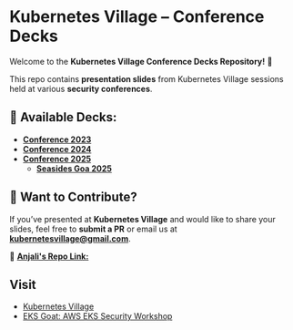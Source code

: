 
# **Kubernetes Village – Conference Decks**  

Welcome to the **Kubernetes Village Conference Decks Repository!** 🎉  

This repo contains **presentation slides** from Kubernetes Village sessions held at various **security conferences**.  

## 📂 **Available Decks:**  
- [**Conference 2023**](https://github.com/kubernetesvillage/conference-decks/tree/main/2023)
- [**Conference 2024**](https://github.com/kubernetesvillage/conference-decks/tree/main/2024)
- [**Conference 2025**](https://github.com/kubernetesvillage/conference-decks/tree/main/2025)
  - [**Seasides Goa 2025**]()


## 📩 **Want to Contribute?**  
If you’ve presented at **Kubernetes Village** and would like to share your slides, feel free to **submit a PR** or email us at **kubernetesvillage@gmail.com**.  

📌 [**Anjali's Repo Link:**](https://github.com/peachycloudsecurity/conference-meetup-doc)

## Visit
- [Kubernetes Village](https://www.kubernetesvillage.com/)
- [EKS Goat: AWS EKS Security Workshop](https://ekssecurity.kubernetesvillage.com/)

